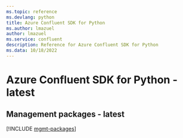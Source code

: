 ```yaml
---
ms.topic: reference
ms.devlang: python
title: Azure Confluent SDK for Python
ms.author: lmazuel
author: lmazuel
ms.service: confluent
description: Reference for Azure Confluent SDK for Python
ms.data: 10/18/2022
---
```

# Azure Confluent SDK for Python - latest

## Management packages - latest
[!INCLUDE [mgmt-packages](confluent-mgmt-index.md)]